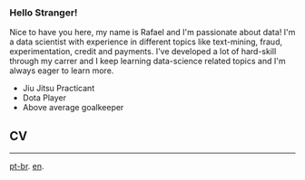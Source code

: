 ### Hello Stranger!

Nice to have you here, my name is Rafael and I'm passionate about data! I'm a data scientist with experience in different topics like text-mining, fraud, experimentation, credit and payments. I've developed a lot of hard-skill through my carrer and I keep learning data-science related topics and I'm always eager to learn more.

- Jiu Jitsu Practicant
- Dota Player
- Above average goalkeeper 


## CV
---
[pt-br](./pt-br.md).
[en](./en.md).
